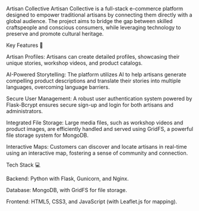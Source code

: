 Artisan Collective
Artisan Collective is a full-stack e-commerce platform designed to empower traditional artisans by connecting them directly with a global audience. The project aims to bridge the gap between skilled craftspeople and conscious consumers, while leveraging technology to preserve and promote cultural heritage.

Key Features 🚀

Artisan Profiles: Artisans can create detailed profiles, showcasing their unique stories, workshop videos, and product catalogs.

AI-Powered Storytelling: The platform utilizes AI to help artisans generate compelling product descriptions and translate their stories into multiple languages, overcoming language barriers.

Secure User Management: A robust user authentication system powered by Flask-Bcrypt ensures secure sign-up and login for both artisans and administrators.

Integrated File Storage: Large media files, such as workshop videos and product images, are efficiently handled and served using GridFS, a powerful file storage system for MongoDB.

Interactive Maps: Customers can discover and locate artisans in real-time using an interactive map, fostering a sense of community and connection.

Tech Stack 💻

Backend: Python with Flask, Gunicorn, and Nginx.

Database: MongoDB, with GridFS for file storage.

Frontend: HTML5, CSS3, and JavaScript (with Leaflet.js for mapping).
